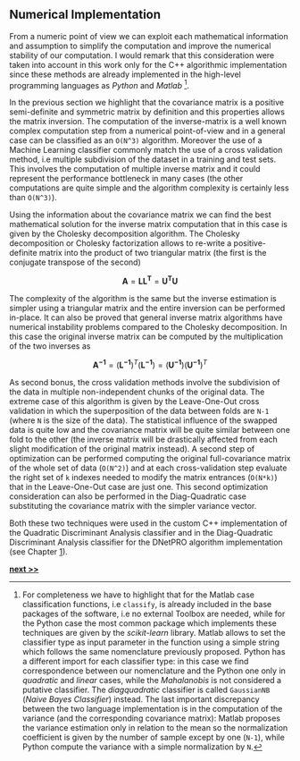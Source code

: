 ## Numerical Implementation

From a numeric point of view we can exploit each mathematical information and assumption to simplify the computation and improve the numerical stability of our computation.
I would remark that this consideration were taken into account in this work only for the C++ algorithmic implementation since these methods are already implemented in the high-level programming languages as *Python* and *Matlab* [^1].

In the previous section we highlight that the covariance matrix is a positive semi-definite and symmetric matrix by definition and this properties allows the matrix inversion.
The computation of the inverse-matrix is a well known complex computation step from a numerical point-of-view and in a general case can be classified as an `O(N^3)` algorithm.
Moreover the use of a Machine Learning classifier commonly match the use of a cross validation method, i.e multiple subdivision of the dataset in a training and test sets.
This involves the computation of multiple inverse matrix and it could represent the performance bottleneck in many cases (the other computations are quite simple and the algorithm complexity is certainly less than `O(N^3)`).

Using the information about the covariance matrix we can find the best mathematical solution for the inverse matrix computation that in this case is given by the Cholesky decomposition algorithm.
The Cholesky decomposition or Cholesky factorization allows to re-write a positive-definite matrix into the product of two triangular matrix (the first is the conjugate transpose of the second)

$$
\mathbf{A} = \mathbf{LL^T} = \mathbf{U^TU}
$$

The complexity of the algorithm is the same but the inverse estimation is simpler using a triangular matrix and the entire inversion can be performed in-place.
It can also be proved that general inverse matrix algorithms have numerical instability problems compared to the Cholesky decomposition.
In this case the original inverse matrix can be computed by the multiplication of the two inverses as

$$
\mathbf{A^{-1}} = (\mathbf{L^{-1}})^T(\mathbf{L^{-1}}) = (\mathbf{U^{-1}})(\mathbf{U^{-1}})^T
$$

As second bonus, the cross validation methods involve the subdivision of the data in multiple non-independent chunks of the original data.
The extreme case of this algorithm is given by the Leave-One-Out cross validation in which the superposition of the data between folds are `N-1` (where `N` is the size of the data).
The statistical influence of the swapped data is quite low and the covariance matrix will be quite similar between one fold to the other (the inverse matrix will be drastically affected from each slight modification of the original matrix instead).
A second step of optimization can be performed computing the original full-covariance matrix of the whole set of data (`O(N^2)`) and at each cross-validation step evaluate the right set of `k` indexes needed to modify the matrix entrances (`O(N*k)`) that in the Leave-One-Out case are just one.
This second optimization consideration can also be performed in the Diag-Quadratic case substituting the covariance matrix with the simpler variance vector.

Both these two techniques were used in the custom C++ implementation of the Quadratic Discriminant Analysis classifier and in the Diag-Quadratic Discriminant Analysis classifier for the DNetPRO algorithm implementation (see Chapter [1](../../Chapter1/DNetPRO/README.md)).



[^1]: For completeness we have to highlight that for the Matlab case classification functions, i.e `classify`, is already included in the base packages of the software, i.e no external Toolbox are needed, while for the Python case the most common package which implements these techniques are given by the *scikit-learn* library. Matlab allows to set the classifier type as input parameter in the function using a simple string which follows the same nomenclature previously proposed. Python has a different import for each classifier type: in this case we find correspondence between our nomenclature and the Python one only in *quadratic* and *linear* cases, while the *Mahalanobis* is not considered a putative classifier. The *diagquadratic* classifier is called `GaussianNB` (*Naive Bayes Classifier*) instead. The last important discrepancy between the two language implementation is in the computation of the variance (and the corresponding covariance matrix): Matlab proposes the variance estimation only in relation to the mean so the normalization coefficient is given by the number of sample except by one (`N-1`), while Python compute the variance with a simple normalization by `N`.

[**next >>**](../Venice/README.md)
